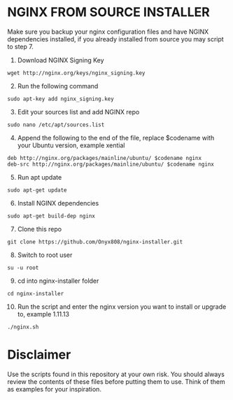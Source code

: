 # NGINX FROM SOURCE INSTALLER

Make sure you backup your nginx configuration files and have NGINX dependencies installed, if you already installed from source you may script to step 7.

1) Download NGINX Signing Key
```
wget http://nginx.org/keys/nginx_signing.key
```
2) Run the following command
```
sudo apt-key add nginx_signing.key
```
3) Edit your sources list and add NGINX repo
```
sudo nano /etc/apt/sources.list
```
4) Append the following to the end of the file, replace $codename with your Ubuntu version, example xential
```
deb http://nginx.org/packages/mainline/ubuntu/ $codename nginx
deb-src http://nginx.org/packages/mainline/ubuntu/ $codename nginx
```
5) Run apt update
```
sudo apt-get update
```
6) Install NGINX dependencies
```
sudo apt-get build-dep nginx
```
7) Clone this repo
```
git clone https://github.com/Onyx808/nginx-installer.git
```
8) Switch to root user
```
su -u root
```
9) cd into nginx-installer folder
```
cd nginx-installer
```
10) Run the script and enter the nginx version you want to install or upgrade to, example 1.11.13
```
./nginx.sh
```

Disclaimer
==========

Use the scripts found in this repository at your own risk. You should always review the contents of these files before putting them to use. Think of them as examples for your inspiration.
